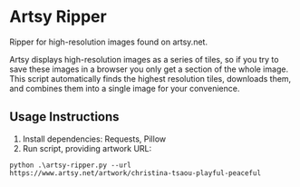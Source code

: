 # Artsy Ripper
Ripper for high-resolution images found on artsy.net.

Artsy displays high-resolution images as a series of tiles, so if you try to save these images in a browser you only get a section of the whole image. This script automatically finds the highest resolution tiles, downloads them, and combines them into a single image for your convenience.

## Usage Instructions
1. Install dependencies: Requests, Pillow
2. Run script, providing artwork URL:  
```
python .\artsy-ripper.py --url https://www.artsy.net/artwork/christina-tsaou-playful-peaceful
```
